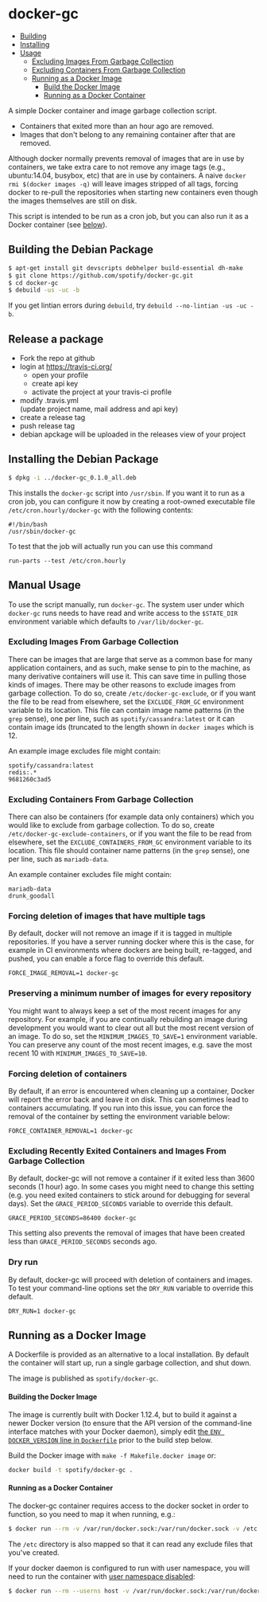 # docker-gc

* [Building](#building)
* [Installing](#installing)
* [Usage](#usage)
  * [Excluding Images From Garbage Collection](#excluding-images-from-garbage-collection)
  * [Excluding Containers From Garbage Collection](#excluding-containers-from-garbage-collection)
  * [Running as a Docker Image](#running-as-a-docker-image)
    * [Build the Docker Image](#build-the-docker-image)
    * [Running as a Docker Container](#running-as-a-docker-container)

A simple Docker container and image garbage collection script.

* Containers that exited more than an hour ago are removed.
* Images that don't belong to any remaining container after that are removed.

Although docker normally prevents removal of images that are in use by
containers, we take extra care to not remove any image tags (e.g., ubuntu:14.04,
busybox, etc) that are in use by containers. A naive `docker rmi $(docker images
-q)` will leave images stripped of all tags, forcing docker to re-pull the
repositories when starting new containers even though the images themselves are
still on disk.

This script is intended to be run as a cron job, but you can also run it as a Docker
container (see [below](#running-as-a-docker-container)).

## Building the Debian Package


```sh
$ apt-get install git devscripts debhelper build-essential dh-make
$ git clone https://github.com/spotify/docker-gc.git
$ cd docker-gc
$ debuild -us -uc -b
```

If you get lintian errors during `debuild`, try `debuild --no-lintian -us -uc -b`.


## Release a package

- Fork the repo at github
- login at https://travis-ci.org/
  - open your profile
  - create api key
  - activate the project at your travis-ci profile
- modify .travis.yml <BR>
  (update project name, mail address and api key)
- create a release tag
- push release tag
- debian apckage will be uploaded in the releases view of your project

## Installing the Debian Package

```sh
$ dpkg -i ../docker-gc_0.1.0_all.deb
```

This installs the `docker-gc` script into `/usr/sbin`. If you want it to
run as a cron job, you can configure it now by creating a root-owned
executable file `/etc/cron.hourly/docker-gc` with the following contents:

```
#!/bin/bash
/usr/sbin/docker-gc
```

To test that the job will actually run you can use this command

```
run-parts --test /etc/cron.hourly
```

## Manual Usage

To use the script manually, run `docker-gc`. The system user under
which `docker-gc` runs needs to have read and write access to
the `$STATE_DIR` environment variable which defaults to `/var/lib/docker-gc`.


### Excluding Images From Garbage Collection

There can be images that are large that serve as a common base for
many application containers, and as such, make sense to pin to the
machine, as many derivative containers will use it.  This can save
time in pulling those kinds of images.  There may be other reasons to
exclude images from garbage collection.  To do so, create
`/etc/docker-gc-exclude`, or if you want the file to be read from
elsewhere, set the `EXCLUDE_FROM_GC` environment variable to its
location.  This file can contain image name patterns (in the `grep`
sense), one per line, such as `spotify/cassandra:latest` or it can
contain image ids (truncated to the length shown in `docker images`
which is 12.

An example image excludes file might contain:
```
spotify/cassandra:latest
redis:.*
9681260c3ad5
```

### Excluding Containers From Garbage Collection

There can also be containers (for example data only containers) which
you would like to exclude from garbage collection. To do so, create
`/etc/docker-gc-exclude-containers`, or if you want the file to be
read from elsewhere, set the `EXCLUDE_CONTAINERS_FROM_GC` environment
variable to its location. This file should container name patterns (in
the `grep` sense), one per line, such as `mariadb-data`.

An example container excludes file might contain:
```
mariadb-data
drunk_goodall
```

### Forcing deletion of images that have multiple tags

By default, docker will not remove an image if it is tagged in multiple
repositories.
If you have a server running docker where this is the case, for example
in CI environments where dockers are being built, re-tagged, and pushed,
you can enable a force flag to override this default.

```
FORCE_IMAGE_REMOVAL=1 docker-gc
```

### Preserving a minimum number of images for every repository

You might want to always keep a set of the most recent images for any
repository. For example, if you are continually rebuilding an image during
development you would want to clear out all but the most recent version of an
image. To do so, set the `MINIMUM_IMAGES_TO_SAVE=1` environment variable. You
can preserve any count of the most recent images, e.g. save the most recent 10
with `MINIMUM_IMAGES_TO_SAVE=10`.

### Forcing deletion of containers

By default, if an error is encountered when cleaning up a container, Docker
will report the error back and leave it on disk.  This can sometimes lead to
containers accumulating.  If you run into this issue, you can force the removal
of the container by setting the environment variable below:

```
FORCE_CONTAINER_REMOVAL=1 docker-gc
```

### Excluding Recently Exited Containers and Images From Garbage Collection

By default, docker-gc will not remove a container if it exited less than 3600 seconds (1 hour) ago. In some cases you might need to change this setting (e.g. you need exited containers to stick around for debugging for several days). Set the `GRACE_PERIOD_SECONDS` variable to override this default.

```
GRACE_PERIOD_SECONDS=86400 docker-gc
```

This setting also prevents the removal of images that have been created less than `GRACE_PERIOD_SECONDS` seconds ago.

### Dry run
By default, docker-gc will proceed with deletion of containers and images. To test your command-line options set the `DRY_RUN` variable to override this default.

```
DRY_RUN=1 docker-gc
```


## Running as a Docker Image

A Dockerfile is provided as an alternative to a local installation. By default
the container will start up, run a single garbage collection, and shut down.

The image is published as `spotify/docker-gc`.

#### Building the Docker Image
The image is currently built with Docker 1.12.4, but to build it against a newer
Docker version (to ensure that the API version of the command-line interface
matches with your Docker daemon), simply edit [the `ENV DOCKER_VERSION` line in
`Dockerfile`][dockerfile-ENV] prior to the build step below.

[dockerfile-ENV]: https://github.com/spotify/docker-gc/blob/fd6640fa8c133de53a0395a36e8dcbaf29842684/Dockerfile#L3

Build the Docker image with `make -f Makefile.docker image` or:

```sh
docker build -t spotify/docker-gc .
```

#### Running as a Docker Container

The docker-gc container requires access to the docker socket in order to
function, so you need to map it when running, e.g.:

```sh
$ docker run --rm -v /var/run/docker.sock:/var/run/docker.sock -v /etc:/etc:ro spotify/docker-gc
```

The `/etc` directory is also mapped so that it can read any exclude files
that you've created.

If your docker daemon is configured to run with user namespace, you will need to
run the container with [user namespace disabled][disable-user-namespace]:

```sh
$ docker run --rm --userns host -v /var/run/docker.sock:/var/run/docker.sock -v /etc:/etc spotify/docker-gc
```

[disable-user-namespace]: https://docs.docker.com/engine/reference/commandline/dockerd/#disable-user-namespace-for-a-container
